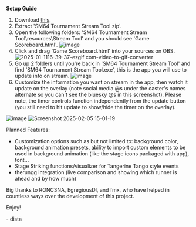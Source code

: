**Setup Guide**
1. Download [this](https://github.com/dista64/SM64-Tournament-Stream-Tool/releases/tag/Timer).
2. Extract 'SM64 Tournament Stream Tool.zip'.
3. Open the following folders: 'SM64 Tournament Stream Tool\resources\Stream Tool' and you should see 'Game Scoreboard.html'. ![image](https://github.com/user-attachments/assets/7b4500de-fb1d-42d0-8100-9adcd7df11b6)
4. Click and drag 'Game Scoreboard.html' into your sources on OBS. ![2025-01-1116-39-37-ezgif com-video-to-gif-converter](https://github.com/user-attachments/assets/1545bdd3-8e01-4d29-9346-d2d5a5332ab0)
5. Go up 2 folders until you're back in 'SM64 Tournament Stream Tool' and find 'SM64 Tournament Stream Tool.exe', this is the app you will use to update info on stream. ![image](https://github.com/user-attachments/assets/1e58eed1-9931-4263-8093-45759735ce29)
6. Customize the information you want on stream in the app, then watch it update on the overlay (note social media @s under the caster's names alternate so you can't see the bluesky @s in this screenshot). Please note, the timer controls function independently from the update button (you still need to hit update to show/hide the timer on the overlay).
   
  ![image](https://github.com/user-attachments/assets/3bba1f1f-0706-45b0-b8df-dfbc6faac0d2) ![Screenshot 2025-02-05 15-01-19](https://github.com/user-attachments/assets/4e5bc912-f388-4172-912d-c44b8faf0b68)

Planned Features:
- Customization options such as but not limited to: background color, background animation presets, ability to import custom elements to be used in background animation (like the stage icons packaged with app), font...
- Stage Striking functions/visualizer for Tangerine Tango style events
- therungg integration (live comparison and showing which runner is ahead and by how much)

Big thanks to RONC3NA, EgregiousDI, and fmx, who have helped in countless ways over the development of this project.

Enjoy!

\- dista
